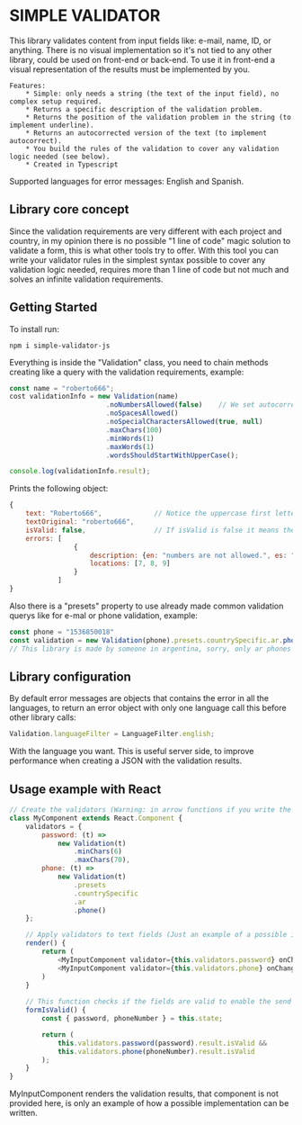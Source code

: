 # SIMPLE VALIDATOR

This library validates content from input fields like: e-mail, name, ID, or anything. 
There is no visual implementation so it's not tied to any other library, could be used on front-end or back-end. To use it in front-end a visual representation of the results must be implemented by you.

```
Features:
    * Simple: only needs a string (the text of the input field), no complex setup required.
    * Returns a specific description of the validation problem.
    * Returns the position of the validation problem in the string (to implement underline).
    * Returns an autocorrected version of the text (to implement autocorrect).
    * You build the rules of the validation to cover any validation logic needed (see below).
    * Created in Typescript
```

Supported languages for error messages: English and Spanish.

## Library core concept

Since the validation requirements are very different with each project and country, in my opinion there is no possible "1 line of code" magic solution to validate a form, this is what other tools try to offer.
With this tool you can write your validator rules in the simplest syntax possible to cover any validation logic needed, requires more than 1 line of code but not much and solves an infinite validation requirements.

## Getting Started

To install run:
```
npm i simple-validator-js
```

Everything is inside the "Validation" class, you need to chain methods creating like a query with the validation requirements, example:

```javascript
const name = "roberto666";
cost validationInfo = new Validation(name)
                        .noNumbersAllowed(false)    // We set autocorrect to false for this rule to see how errors are returned.
                        .noSpacesAllowed()
                        .noSpecialCharactersAllowed(true, null)
                        .maxChars(100)
                        .minWords(1)
                        .maxWords(1)
                        .wordsShouldStartWithUpperCase();

console.log(validationInfo.result);
```

Prints the following object:

```javascript
{
    text: "Roberto666",             // Notice the uppercase first letter was auto-corrected and this is the correct version.
    textOriginal: "roberto666",
    isValid: false,                 // If isValid is false it means there are errors even after auto-correcting.
    errors: [
                {
                    description: {en: "numbers are not allowed.", es: "no se permite escribir números."},
                    locations: [7, 8, 9]
                }
            ]
}
```

Also there is a "presets" property to use already made common validation querys like for e-mal or phone validation, example:

```javascript
const phone = "1536850018"
const validation = new Validation(phone).presets.countrySpecific.ar.phone();
// This library is made by someone in argentina, sorry, only ar phones are supported, but you can build your own.
```
## Library configuration

By default error messages are objects that contains the error in all the languages, to return an error object with only one language call this before other library calls:

```javascript
Validation.languageFilter = LanguageFilter.english;
```

With the language you want.
This is useful server side, to improve performance when creating a JSON with the validation results.

## Usage example with React

```javascript
// Create the validators (Warning: in arrow functions if you write the {} you must also write return):
class MyComponent extends React.Component {
    validators = {
        password: (t) =>
            new Validation(t)
                .minChars(6)
                .maxChars(70),
        phone: (t) =>
            new Validation(t)
                .presets
                .countrySpecific
                .ar
                .phone()
    };

    // Apply validators to text fields (Just an example of a possible implementation):
    render() {
        return (
            <MyInputComponent validator={this.validators.password} onChange=this.setState/>
            <MyInputComponent validator={this.validators.phone} onChange=this.setState/>
        )
    }
    
    // This function checks if the fields are valid to enable the send button in the form:
    formIsValid() {
        const { password, phoneNumber } = this.state;

        return (
            this.validators.password(password).result.isValid &&
            this.validators.phone(phoneNumber).result.isValid
        );
    }
}
```

MyInputComponent renders the validation results, that component is not provided here, is only an example of how a possible implementation can be written.